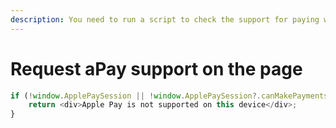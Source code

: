 ```yaml
---
description: You need to run a script to check the support for paying with Apay on the page
---
```


# Request aPay support on the page

```javascript
if (!window.ApplePaySession || !window.ApplePaySession?.canMakePayments?.()) {
    return <div>Apple Pay is not supported on this device</div>;
}
```
